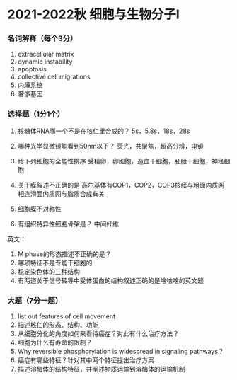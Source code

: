 # 2021-2022秋 细胞与生物分子Ⅰ

### 名词解释（每个3分）
1. extracellular matrix
1. dynamic instability
1. apoptosis
1. collective cell migrations
1. 内膜系统
1. 奢侈基因

### 选择题（1分1个）
1. 核糖体RNA哪一个不是在核仁里合成的？
   5s，5.8s，18s，28s  

2. 哪种光学显微镜能看到50nm以下？
   荧光，共聚焦，超高分辨，电镜 

3. 给下列细胞的全能性排序
   受精卵，卵细胞，造血干细胞，胚胎干细胞，神经细胞

1. 关于膜叙述不正确的是
   高尔基体有COP1，COP2，COP3核膜与粗面内质网相连滑面内质网与脂质合成有关

1. 细胞膜不对称性
   
1. 有组织特异性细胞骨架是？
   中间纤维

英文：
1. M phase的形态描述不正确的是？
1. 哪项特征不是专能干细胞的
1. 稳定染色体的三种结构
1. 有两道关于信号转导中受体蛋白的结构叙述正确的是啥啥啥的英文题

### 大题（7分一题）
1. list out features of cell movement
1. 描述核仁的形态、结构、功能
1. 从细胞分化的角度如何来看待癌症？对此有什么治疗方法？
1. 细胞为什么有寿命的限制？
1. Why reversible phosphorylation is widespread in signaling pathways？
1. 癌症有哪些特征？针对其中两个特征提出治疗方案
1. 描述溶酶体的结构特征，并阐述物质运输到溶酶体的运输机制
